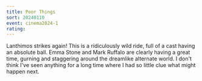 ```yaml
---
title: Poor Things
sort: 20240110
event: cinema2024-1
rating: 
---
```

Lanthimos strikes again! This is a ridiculously wild ride, full of a cast having an absolute ball. Emma Stone and Mark Ruffalo are clearly having a great time, gurning and staggering around the dreamlike alternate world. I don't think I've seen anything for a long time where I had so little clue what might happen next.